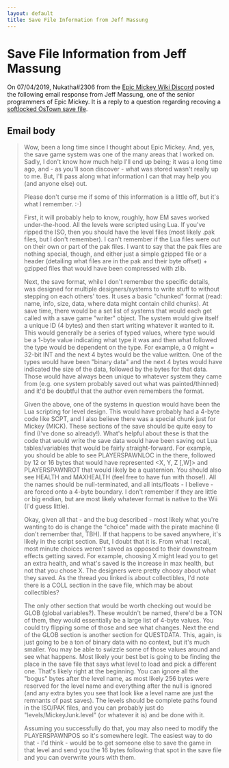 ```yaml
---
layout: default
title: Save File Information from Jeff Massung
---
```


# Save File Information from Jeff Massung

On 07/04/2019, Nukatha#2306 from the [Epic Mickey Wiki Discord](https://discord.epicmickey.wiki) posted the following email response from Jeff Massung, one of the senior programmers of Epic Mickey. It is a reply to a question regarding recoving a [softlocked OsTown save file](/ostown-softlock-save-fix).

## Email body

>Wow, been a long time since I thought about Epic Mickey. And, yes, the save game system was one of the many areas that I worked on. Sadly, I don't know how much help I'll end up being; it was a long time ago, and - as you'll soon discover - what was stored wasn't really up to me. But, I'll pass along what information I can that may help you (and anyone else) out. 
>
>Please don't curse me if some of this information is a little off, but it's what I remember. :-)
>
>First, it will probably help to know, roughly, how EM saves worked under-the-hood. All the levels were scripted using Lua. If you've ripped the ISO, then you should have the level files (most likely .pak files, but I don't remember). I can't remember if the Lua files were out on their own or part of the pak files. I want to say that the pak files are nothing special, though, and either just a simple gzipped file or a header (detailing what files are in the pak and their byte offset) + gzipped files that would have been compressed with zlib.
>
>Next, the save format, while I don't remember the specific details, was designed for multiple designers/systems to write stuff to without stepping on each others' toes. It uses a basic "chunked" format (read: name, info, size, data, where data might contain child chunks).
>At save time, there would be a set list of systems that would each get called with a save game "writer" object. The system would give itself a unique ID (4 bytes) and then start writing whatever it wanted to it. This would generally be a series of typed values, where type would be a 1-byte value indicating what type it was and then what followed the type would be dependent on the type. For example, a 0 might = 32-bit INT and the next 4 bytes would be the value written. One of the types would have been "binary data" and the next 4 bytes would have indicated the size of the data, followed by the bytes for that data. Those would have always been unique to whatever system they came from (e.g. one system probably saved out what was painted/thinned) and it'd be doubtful that the author even remembers the format.
>
>Given the above, one of the systems in question would have been the Lua scripting for level design. This would have probably had a 4-byte code like SCPT, and I also believe there was a special chunk just for Mickey (MICK). These sections of the save should be quite easy to find (I've done so already!). What's helpful about these is that the code that would write the save data would have been saving out Lua tables/variables that would be fairly straight-forward.
>For example, you should be able to see PLAYERSPAWNLOC in the there, followed by 12 or 16 bytes that would have represented &lt;X, Y, Z &#91;,W&#93;&gt; and PLAYERSPAWNROT that would likely be a quaternion. You should also see HEALTH and MAXHEALTH (feel free to have fun with those!). All the names should be null-terminated, and all ints/floats - I believe - are forced onto a 4-byte boundary. I don't remember if they are little or big endian, but are most likely whatever format is native to the Wii (I'd guess little).
>
>Okay, given all that - and the bug described - most likely what you're wanting to do is change the "choice" made with the pirate machine (I don't remember that, TBH). If that happens to be saved anywhere, it's likely in the script section. But, I doubt that it is. From what I recall, most minute choices weren't saved as opposed to their downstream effects getting saved. For example, choosing X might lead you to get an extra health, and what's saved is the increase in max health, but not that you chose X. The designers were pretty choosy about what they saved.
>As the thread you linked is about collectibles, I'd note there is a COLL section in the save file, which may be about collectibles?
>
>The only other section that would be worth checking out would be GLOB (global variables?). These wouldn't be named, there'd be a TON of them, they would essentially be a large list of 4-byte values. You could try flipping some of those and see what changes. Next the end of the GLOB section is another section for QUESTDATA. This, again, is just going to be a ton of binary data with no context, but it's much smaller. You may be able to swizzle some of those values around and see what happens.
>Most likely your best bet is going to be finding the place in the save file that says what level to load and pick a different one. That's likely right at the beginning. You can ignore all the "bogus" bytes after the level name, as most likely 256 bytes were reserved for the level name and everything after the null is ignored (and any extra bytes you see that look like a level name are just the remnants of past saves). The levels should be complete paths found in the ISO/PAK files, and you can probably just do "levels/MickeyJunk.level" (or whatever it is) and be done with it.
>
>Assuming you successfully do that, you may also need to modify the PLAYERSPAWNPOS so it's somewhere legit. The easiest way to do that - I'd think - would be to get someone else to save the game in that level and send you the 16 bytes following that spot in the save file and you can overwrite yours with them.